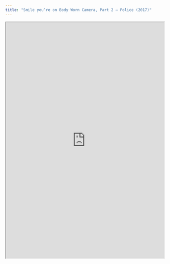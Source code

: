 ```yaml
---
title: "Smile you’re on Body Worn Camera, Part 2 – Police (2017)"
---
```




<iframe height="750" width="100%" src="https://ewelton.github.io/ktest/wiki.html#Smile%20you%E2%80%99re%20on%20Body%20Worn%20Camera,%20Part%202%20%E2%80%93%20Police%20(2017)"></iframe>
